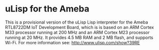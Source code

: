 # uLisp for the Ameba

This is a provisional version of the uLisp Lisp interpreter for the Ameba RTL8722DM IoT Development Board, which is is based on an ARM Cortex M33 processor running at 200 MHz and an ARM Cortex M23 processor running at 20 MHz. It provides 4.5 MB RAM and 2 MB flash, and supports Wi-Fi.
For more information see:
http://www.ulisp.com/show?39RE
